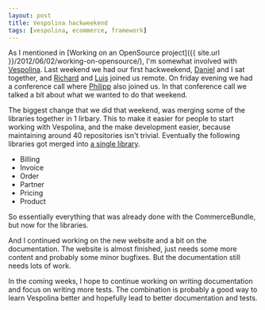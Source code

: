 ```yaml
---
layout: post
title: Vespolina hackweekend
tags: [vespolina, ecommerce, framework]
---
```

As I mentioned in [Working on an OpenSource project]({{ site.url }}/2012/06/02/working-on-opensource/),
I'm somewhat involved with [Vespolina](http://www.vespolina.org).
Last weekend we had our first hackweekend, [Daniel](https://github.com/inspiran)
and I sat together, and [Richard](https://github.com/iampersistent) and
[Luis](https://github.com/cordoval) joined us remote. On friday evening
we had a conference call where [Philipp](https://github.com/hacfi) also
joined us. In that conference call we talked a bit about what we wanted
to do that weekend.

The biggest change that we did that weekend, was merging some of the libraries
together in 1 lirbary. This to make it easier for people to start working
with Vespolina, and the make development easier, because maintaining around
40 repositories isn't trivial. Eventually the following libraries got merged
into [a single library](https://github.com/vespolina/commerce).

 - Billing
 - Invoice
 - Order
 - Partner
 - Pricing
 - Product

So essentially everything that was already done with the CommerceBundle,
but now for the libraries.

And I continued working on the new website and a bit on the documentation. The
website is almost finished, just needs some more content and probably some minor
bugfixes. But the documentation still needs lots of work.

In the coming weeks, I hope to continue working on writing documentation
and focus on writing more tests. The combination is probably a good way
to learn Vespolina better and hopefully lead to better documentation and tests.